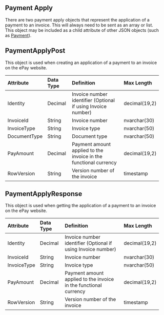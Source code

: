 ## Payment Apply
There are two payment apply objects that represent the application of a payment to an invoice. This will always need to be sent as an array or list. This object may be included as a child attribute of other JSON objects (such as [Payment](Payment.md)).


## PaymentApplyPost
This object is used when creating an application of a payment to an invoice on the ePay website.

| Attribute | Data Type | Definition | Max Length |
| :----------- | :--------- | :--------- | :--------- |
| Identity | Decimal | Invoice number identifier (Optional if using Invoice number) | decimal(19,2) |
| InvoiceId | String | Invoice number | nvarchar(30) |
| InvoiceType | String | Invoice type | nvarchar(50) |
| DocumentType | String | Document type | nvarchar(50) |
| PayAmount | Decimal | Payment amount applied to the invoice in the functional currency | decimal(19,2) |
| RowVersion | String | Version number of the invoice | timestamp |


## PaymentApplyResponse
This object is used when getting the application of a payment to an invoice on the ePay website.

| Attribute | Data Type | Definition | Max Length |
| :----------- | :--------- | :--------- | :--------- |
| Identity | Decimal | Invoice number identifier (Optional if using Invoice number) | decimal(19,2) |
| InvoiceId | String | Invoice number | nvarchar(30) |
| InvoiceType | String | Invoice type | nvarchar(50) |
| PayAmount | Decimal | Payment amount applied to the invoice in the functional currency | decimal(19,2) |
| RowVersion | String | Version number of the invoice | timestamp |